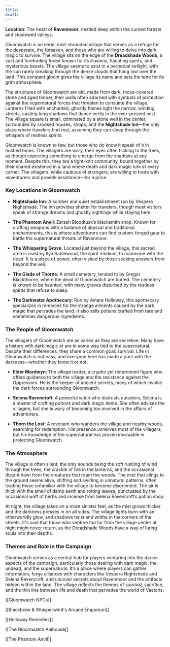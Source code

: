 ```yaml
---
title: 
draft:
---
```

**Location**: The heart of **Ravenmoor**, nestled deep within the cursed forests and shadowed valleys.

Gloomwatch is an eerie, mist-shrouded village that serves as a refuge for the desperate, the forsaken, and those who are willing to delve into dark magic to survive. The village sits on the edge of the **Dreadshade Woods**, a vast and foreboding forest known for its illusions, haunting spirits, and mysterious beasts. The village seems to exist in a perpetual twilight, with the sun rarely breaking through the dense clouds that hang low over the land. This constant gloom gives the village its name and sets the tone for its grim atmosphere.

The structures of Gloomwatch are old, made from dark, moss-covered stone and aged timber, their walls often adorned with symbols of protection against the supernatural forces that threaten to consume the village. Lanterns filled with enchanted, ghostly flames light the narrow, winding streets, casting long shadows that dance eerily in the ever-present mist. The village square is small, dominated by a stone well in the center, surrounded by crooked houses, shops, and the **Nightshade Inn**—the only place where travelers find rest, assuming they can sleep through the whispers of restless spirits.

Gloomwatch is known to few, but those who do know it speak of it in hushed tones. The villagers are wary, their eyes often flicking to the trees, as though expecting something to emerge from the shadows at any moment. Despite this, they are a tight-knit community, bound together by their shared existence in a land where death and dark magic lurk at every corner. The villagers, while cautious of strangers, are willing to trade with adventurers and provide assistance—for a price.

### **Key Locations in Gloomwatch**

- **Nightshade Inn**: A somber and quiet establishment run by Vespera Nightshade. The inn provides shelter for travelers, though most visitors speak of strange dreams and ghostly sightings while staying here.
    
- **The Phantom Anvil**: Zarash Bloodtusk’s blacksmith shop. Known for crafting weapons with a balance of abyssal and traditional enchantments, this is where adventurers can find custom-forged gear to battle the supernatural threats of Ravenmoor.
    
- **The Whispering Grove**: Located just beyond the village, this sacred area is used by Ilya Sablewood, the spirit medium, to commune with the dead. It is a place of power, often visited by those seeking answers from beyond the veil.
    
- **The Glade of Thorns**: A small cemetery, tended to by Gregor Blackthorne, where the dead of Gloomwatch are buried. The cemetery is known to be haunted, with many graves disturbed by the restless spirits that refuse to sleep.
    
- **The Darkwater Apothecary**: Run by Amara Holloway, this apothecary specializes in remedies for the strange ailments caused by the dark magic that pervades the land. It also sells potions crafted from rare and sometimes dangerous ingredients.
    

### **The People of Gloomwatch**

The villagers of Gloomwatch are as varied as they are secretive. Many have a history with dark magic or are in some way tied to the supernatural. Despite their differences, they share a common goal: survival. Life in Gloomwatch is not easy, and everyone here has made a pact with the darkness—whether they know it or not.

- **Elder Mordwyn**: The village leader, a cryptic yet determined figure who offers guidance to both the village and the resistance against the Oppressors. He is the keeper of ancient secrets, many of which involve the dark forces surrounding Gloomwatch.
    
- **Selena Ravencroft**: A powerful witch who distrusts outsiders, Selena is a master of crafting potions and dark magic items. She often advises the villagers, but she is wary of becoming too involved in the affairs of adventurers.
    
- **Thorn the Lost**: A revenant who wanders the village and nearby woods, searching for redemption. His presence unnerves most of the villagers, but his knowledge of the supernatural has proven invaluable in protecting Gloomwatch.
    

### **The Atmosphere**

The village is often silent, the only sounds being the soft rustling of wind through the trees, the crackle of fire in the lanterns, and the occasional distant howl from the creatures that roam the woods. The mist that clings to the ground seems alive, shifting and swirling in unnatural patterns, often leading those unfamiliar with the village to become disoriented. The air is thick with the smell of damp earth and rotting leaves, punctuated by the occasional waft of herbs and incense from Selena Ravencroft’s potion shop.

At night, the village takes on a more sinister feel, as the mist grows thicker and the darkness presses in on all sides. The village lights burn with an otherworldly glow, and shadows twist and writhe in the corners of the streets. It's said that those who venture too far from the village center at night might never return, as the Dreadshade Woods have a way of luring souls into their depths.

### **Themes and Role in the Campaign**

Gloomwatch serves as a central hub for players venturing into the darker aspects of the campaign, particularly those dealing with dark magic, the undead, and the supernatural. It’s a place where players can gather information, forge alliances with characters like Vespera Nightshade and Selena Ravencroft, and uncover secrets about Ravenmoor and the artifacts hidden within the land. The village reflects the themes of survival, sacrifice, and the thin line between life and death that pervades the world of Vaeloris.

[[Gloomwatch NPCs]]

[[Blackbrew & Whisperwind's Arcane Emporium]]

[[Holloway Remedies]]

[[The Gloomwatch Alehouse]]

[[The Phantom Anvil]]

